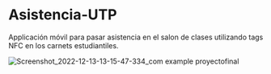 # Asistencia-UTP

Applicación móvil para pasar asistencia en el salon de clases utilizando tags NFC en los carnets estudiantiles.

![Screenshot_2022-12-13-13-15-47-334_com example proyectofinal](https://user-images.githubusercontent.com/40644377/207769881-e0645e67-cb24-48c2-9b37-d4d008b06bf9.jpg)
